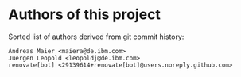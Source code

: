 # Authors of this project

Sorted list of authors derived from git commit history:
```
Andreas Maier <maiera@de.ibm.com>
Juergen Leopold <leopoldj@de.ibm.com>
renovate[bot] <29139614+renovate[bot]@users.noreply.github.com>
```
